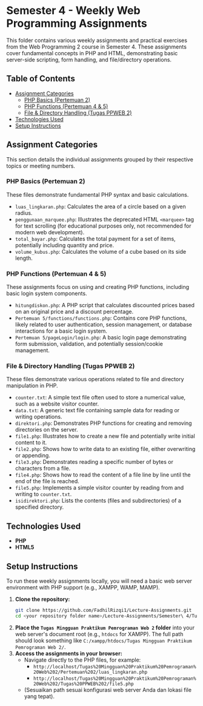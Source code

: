 # Semester 4 - Weekly Web Programming Assignments

This folder contains various weekly assignments and practical exercises from the Web Programming 2 course in Semester 4. These assignments cover fundamental concepts in PHP and HTML, demonstrating basic server-side scripting, form handling, and file/directory operations.

## Table of Contents

- [Assignment Categories](#assignment-categories)
  - [PHP Basics (Pertemuan 2)](#php-basics-pertemuan-2)
  - [PHP Functions (Pertemuan 4 & 5)](#php-functions-pertemuan-4--5)
  - [File & Directory Handling (Tugas PPWEB 2)](#file--directory-handling-tugas-ppweb-2)
- [Technologies Used](#technologies-used)
- [Setup Instructions](#setup-instructions)

## Assignment Categories

This section details the individual assignments grouped by their respective topics or meeting numbers.

### PHP Basics (Pertemuan 2)

These files demonstrate fundamental PHP syntax and basic calculations.

-   `luas_lingkaran.php`: Calculates the area of a circle based on a given radius.
-   `penggunaan_marquee.php`: Illustrates the deprecated HTML `<marquee>` tag for text scrolling (for educational purposes only, not recommended for modern web development).
-   `total_bayar.php`: Calculates the total payment for a set of items, potentially including quantity and price.
-   `volume_kubus.php`: Calculates the volume of a cube based on its side length.

### PHP Functions (Pertemuan 4 & 5)

These assignments focus on using and creating PHP functions, including basic login system components.

-   `hitungdiskon.php`: A PHP script that calculates discounted prices based on an original price and a discount percentage.
-   `Pertemuan 5/functions/functions.php`: Contains core PHP functions, likely related to user authentication, session management, or database interactions for a basic login system.
-   `Pertemuan 5/pageLogin/login.php`: A basic login page demonstrating form submission, validation, and potentially session/cookie management.

### File & Directory Handling (Tugas PPWEB 2)

These files demonstrate various operations related to file and directory manipulation in PHP.

-   `counter.txt`: A simple text file often used to store a numerical value, such as a website visitor counter.
-   `data.txt`: A generic text file containing sample data for reading or writing operations.
-   `direktori.php`: Demonstrates PHP functions for creating and removing directories on the server.
-   `file1.php`: Illustrates how to create a new file and potentially write initial content to it.
-   `file2.php`: Shows how to write data to an existing file, either overwriting or appending.
-   `file3.php`: Demonstrates reading a specific number of bytes or characters from a file.
-   `file4.php`: Shows how to read the content of a file line by line until the end of the file is reached.
-   `file5.php`: Implements a simple visitor counter by reading from and writing to `counter.txt`.
-   `isidirektori.php`: Lists the contents (files and subdirectories) of a specified directory.

## Technologies Used

* **PHP**
* **HTML5**

## Setup Instructions

To run these weekly assignments locally, you will need a basic web server environment with PHP support (e.g., XAMPP, WAMP, MAMP).

1.  **Clone the repository:**
    ```bash
    git clone https://github.com/FadhilRizqi1/Lecture-Assignments.git
    cd <your repository folder name>/Lecture-Assignments/Semester\ 4/Tugas\ Mingguan\ Praktikum\ Pemrograman\ Web\ 2/
    ```
2.  **Place the `Tugas Mingguan Praktikum Pemrograman Web 2` folder** into your web server's document root (e.g., `htdocs` for XAMPP). The full path should look something like `C:/xampp/htdocs/Tugas Mingguan Praktikum Pemrograman Web 2/`.
3.  **Access the assignments in your browser:**
    * Navigate directly to the PHP files, for example:
        * `http://localhost/Tugas%20Mingguan%20Praktikum%20Pemrograman%20Web%202/Pertemuan%202/luas_lingkaran.php`
        * `http://localhost/Tugas%20Mingguan%20Praktikum%20Pemrograman%20Web%202/Tugas%20PPWEB%202/file5.php`
    * (Sesuaikan path sesuai konfigurasi web server Anda dan lokasi file yang tepat).
